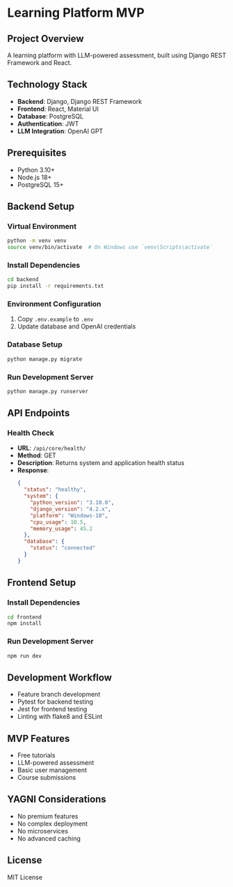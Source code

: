 # Learning Platform MVP

## Project Overview
A learning platform with LLM-powered assessment, built using Django REST Framework and React.

## Technology Stack
- **Backend**: Django, Django REST Framework
- **Frontend**: React, Material UI
- **Database**: PostgreSQL
- **Authentication**: JWT
- **LLM Integration**: OpenAI GPT

## Prerequisites
- Python 3.10+
- Node.js 18+
- PostgreSQL 15+

## Backend Setup

### Virtual Environment
```bash
python -m venv venv
source venv/bin/activate  # On Windows use `venv\Scripts\activate`
```

### Install Dependencies
```bash
cd backend
pip install -r requirements.txt
```

### Environment Configuration
1. Copy `.env.example` to `.env`
2. Update database and OpenAI credentials

### Database Setup
```bash
python manage.py migrate
```

### Run Development Server
```bash
python manage.py runserver
```

## API Endpoints

### Health Check
- **URL**: `/api/core/health/`
- **Method**: GET
- **Description**: Returns system and application health status
- **Response**: 
  ```json
  {
    "status": "healthy",
    "system": {
      "python_version": "3.10.0",
      "django_version": "4.2.x",
      "platform": "Windows-10",
      "cpu_usage": 10.5,
      "memory_usage": 45.2
    },
    "database": {
      "status": "connected"
    }
  }
  ```

## Frontend Setup

### Install Dependencies
```bash
cd frontend
npm install
```

### Run Development Server
```bash
npm run dev
```

## Development Workflow
- Feature branch development
- Pytest for backend testing
- Jest for frontend testing
- Linting with flake8 and ESLint

## MVP Features
- Free tutorials
- LLM-powered assessment
- Basic user management
- Course submissions

## YAGNI Considerations
- No premium features
- No complex deployment
- No microservices
- No advanced caching

## License
MIT License